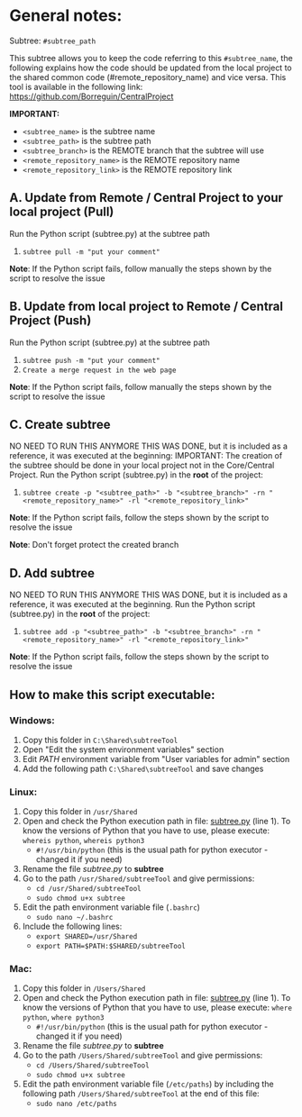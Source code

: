 # General notes:
Subtree: `#subtree_path`

This subtree allows you to keep the code referring to this `#subtree_name`, the following explains how the
code should be updated from the local project to the shared common code (#remote_repository_name) and vice versa.
This tool is available in the following link: https://github.com/Borreguin/CentralProject

**IMPORTANT:**

- `<subtree_name>` is the subtree name
- `<subtree_path>` is the subtree path
- `<subtree_branch>` is the REMOTE branch that the subtree will use
- `<remote_repository_name>` is the REMOTE repository name
- `<remote_repository_link>` is the REMOTE repository link

## A. Update from Remote / Central Project to your local project (Pull)
Run the Python script (subtree.py) at the subtree path

1. `subtree pull -m "put your comment"`

**Note**: If the Python script fails, follow manually the steps shown by the script to resolve the issue

## B. Update from local project to Remote / Central Project (Push)
Run the Python script (subtree.py) at the subtree path

1. `subtree push -m "put your comment"`
2. `Create a merge request in the web page`

**Note**: If the Python script fails, follow manually the steps shown by the script to resolve the issue

## C. Create subtree
NO NEED TO RUN THIS ANYMORE THIS WAS DONE, but it is included as a reference, it was executed at the beginning:
IMPORTANT: The creation of the subtree should be done in your local project not in the Core/Central Project.
Run the Python script (subtree.py) in the **root** of the project:

1. `subtree create -p "<subtree_path>" -b "<subtree_branch>" -rn "<remote_repository_name>" -rl "<remote_repository_link>"`

**Note**: If the Python script fails, follow the steps shown by the script to resolve the issue

**Note**: Don't forget protect the created branch


## D. Add subtree
NO NEED TO RUN THIS ANYMORE THIS WAS DONE, but it is included as a reference, it was executed at the beginning.
Run the Python script (subtree.py) in the **root** of the project:

1. `subtree add -p "<subtree_path>" -b "<subtree_branch>" -rn "<remote_repository_name>" -rl "<remote_repository_link>"`

**Note**: If the Python script fails, follow the steps shown by the script to resolve the issue

## How to make this script executable:
### Windows:
1. Copy this folder in `C:\Shared\subtreeTool`
2. Open "Edit the system environment variables" section
3. Edit _PATH_ environment variable from "User variables for admin" section
4. Add the following path `C:\Shared\subtreeTool` and save changes

### Linux:
1. Copy this folder in `/usr/Shared`
2. Open and check the Python execution path in 
file: [subtree.py](https://github.com/Borreguin/CentralProject/blob/b93d0c0fe7b13d0f885656d9dcc6d579f3be9ceb/subtreeTool/subtree.py) (line 1). 
To know the versions of Python that you have to use, please execute: `whereis python`, `whereis python3` 
   - `#!/usr/bin/python` (this is the usual path for python executor - changed it if you need)
3. Rename the file _subtree.py_ to **subtree**
4. Go to the path `/usr/Shared/subtreeTool` and give permissions:
   - `cd /usr/Shared/subtreeTool`
   - `sudo chmod u+x subtree`
5. Edit the path environment variable file (`.bashrc`)
      - `sudo nano ~/.bashrc` 
6. Include the following lines:
      - `export SHARED=/usr/Shared`
      - `export PATH=$PATH:$SHARED/subtreeTool`

### Mac:
1. Copy this folder in `/Users/Shared` 
2. Open and check the Python execution path in 
file: [subtree.py](https://github.com/Borreguin/CentralProject/blob/b93d0c0fe7b13d0f885656d9dcc6d579f3be9ceb/subtreeTool/subtree.py) (line 1). 
To know the versions of Python that you have to use, please execute: `where python`, `where python3`
   - `#!/usr/bin/python` (this is the usual path for python executor - changed it if you need)
3. Rename the file _subtree.py_ to **subtree**
4. Go to the path `/Users/Shared/subtreeTool` and give permissions:
   - `cd /Users/Shared/subtreeTool`
   - `sudo chmod u+x subtree`
5. Edit the path environment variable file (`/etc/paths`) by including the following path `/Users/Shared/subtreeTool` at the end of this file:
   - `sudo nano /etc/paths` 